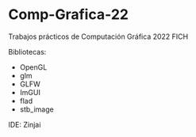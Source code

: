 # Comp-Grafica-22
Trabajos prácticos de Computación Gráfica 2022 FICH

Bibliotecas:
- OpenGL
- glm
- GLFW
- ImGUI
- flad
- stb_image

IDE: Zinjai
